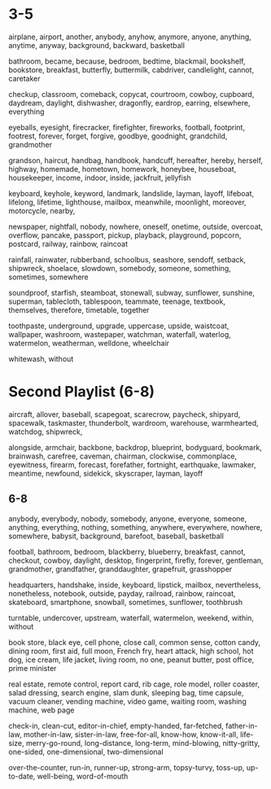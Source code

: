 # 3-5

airplane, airport, another, anybody, anyhow, anymore, anyone, anything, anytime, anyway, background, backward, basketball

bathroom, became, because, bedroom, bedtime, blackmail, bookshelf, bookstore, breakfast, butterfly, buttermilk, cabdriver, candlelight, cannot, caretaker

checkup, classroom, comeback, copycat, courtroom, cowboy, cupboard, daydream, daylight, dishwasher, dragonfly, eardrop, earring, elsewhere, everything

eyeballs, eyesight, firecracker, firefighter, fireworks, football, footprint, footrest, forever, forget, forgive, goodbye, goodnight, grandchild, grandmother

grandson, haircut, handbag, handbook, handcuff, hereafter, hereby, herself, highway, homemade, hometown, homework, honeybee, houseboat, housekeeper, income, indoor, inside, jackfruit, jellyfish

keyboard, keyhole, keyword, landmark, landslide, layman, layoff, lifeboat, lifelong, lifetime, lighthouse, mailbox, meanwhile, moonlight, moreover, motorcycle, nearby,

newspaper, nightfall, nobody, nowhere, oneself, onetime, outside, overcoat, overflow, pancake, passport, pickup, playback, playground, popcorn, postcard, railway, rainbow, raincoat

rainfall, rainwater, rubberband, schoolbus, seashore, sendoff, setback, shipwreck, shoelace, slowdown, somebody, someone, something, sometimes, somewhere

soundproof, starfish, steamboat, stonewall, subway, sunflower, sunshine, superman, tablecloth, tablespoon, teammate, teenage, textbook, themselves, therefore, timetable, together

toothpaste, underground, upgrade, uppercase, upside, waistcoat, wallpaper, washroom, wastepaper, watchman, waterfall, waterlog, watermelon, weatherman, welldone, wheelchair

whitewash, without

# Second Playlist (6-8)

aircraft, allover, baseball, scapegoat, scarecrow, paycheck, shipyard, spacewalk, taskmaster, thunderbolt, wardroom, warehouse, warmhearted, watchdog, shipwreck,

alongside, armchair, backbone, backdrop, blueprint, bodyguard, bookmark, brainwash, carefree, caveman, chairman, clockwise, commonplace, eyewitness, firearm, forecast, forefather, fortnight, earthquake, lawmaker, meantime, newfound, sidekick, skyscraper, layman, layoff

## 6-8

anybody, everybody, nobody, somebody, anyone, everyone, someone, anything, everything, nothing, something, anywhere, everywhere, nowhere, somewhere, babysit, background, barefoot, baseball, basketball

football, bathroom, bedroom, blackberry, blueberry, breakfast, cannot, checkout, cowboy, daylight, desktop, fingerprint, firefly, forever, gentleman, grandmother, grandfather, granddaughter, grapefruit, grasshopper

headquarters, handshake, inside, keyboard, lipstick, mailbox, nevertheless, nonetheless, notebook, outside, payday, railroad, rainbow, raincoat, skateboard, smartphone, snowball, sometimes, sunflower, toothbrush

turntable, undercover, upstream, waterfall, watermelon, weekend, within, without

book store, black eye, cell phone, close call, common sense, cotton candy, dining room, first aid, full moon, French fry, heart attack, high school, hot dog, ice cream, life jacket, living room, no one, peanut butter, post office, prime minister

real estate, remote control, report card, rib cage, role model, roller coaster, salad dressing, search engine, slam dunk, sleeping bag, time capsule, vacuum cleaner, vending machine, video game, waiting room, washing machine, web page

check-in, clean-cut, editor-in-chief, empty-handed, far-fetched, father-in-law, mother-in-law, sister-in-law, free-for-all, know-how, know-it-all, life-size, merry-go-round, long-distance, long-term, mind-blowing, nitty-gritty, one-sided, one-dimensional, two-dimensional

over-the-counter, run-in, runner-up, strong-arm, topsy-turvy, toss-up, up-to-date, well-being, word-of-mouth
